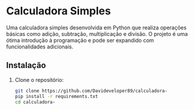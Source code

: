 # Calculadora Simples

Uma calculadora simples desenvolvida em Python que realiza operações básicas como adição, subtração, multiplicação e divisão. O projeto é uma ótima introdução à programação e pode ser expandido com funcionalidades adicionais.

## Instalação

1. Clone o repositório:
   ```bash
   git clone https://github.com/Davideveloper89/calculadora-
   pip install -r requirements.txt
   cd calculadora- 
